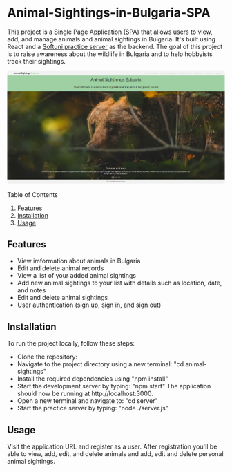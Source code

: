# Animal-Sightings-in-Bulgaria-SPA

This project is a Single Page Application (SPA) that allows users to view, add, and manage animals and animal sightings in Bulgaria. It's built using React and a [Softuni practice server](https://github.com/softuni-practice-server/softuni-practice-server) as the backend. The goal of this project is to raise awareness about the wildlife in Bulgaria and to help hobbyists track their sightings.

![Application Screenshot](./animal-sightings/public/screenshot.PNG "Screenshot of the application")

Table of Contents

   1. [Features](#features)
   2. [Installation](#installation)
   3. [Usage](#usage)

## Features
* View imformation about animals in Bulgaria 
* Edit and delete animal records
* View a list of your added animal sightings
* Add new animal sightings to your list with details such as location, date, and notes
* Edit and delete animal sightings
* User authentication (sign up, sign in, and sign out)

## Installation
To run the project locally, follow these steps:

- Clone the repository:
- Navigate to the project directory using a new terminal: "cd animal-sightings"
- Install the required dependencies using "npm install"
- Start the development server by typing: "npm start"
The application should now be running at http://localhost:3000.
- Open a new terminal and navigate to: "cd server"
- Start the practice server by typing: "node ./server.js"


## Usage
Visit the application URL and register as a user. After registration you'll be able to view, add, edit, and delete animals and add, edit and delete personal animal sightings.